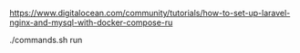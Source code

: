 https://www.digitalocean.com/community/tutorials/how-to-set-up-laravel-nginx-and-mysql-with-docker-compose-ru

./commands.sh run
